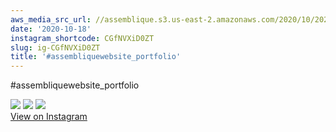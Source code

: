 ```yaml
---
aws_media_src_url: //assemblique.s3.us-east-2.amazonaws.com/2020/10/2020-10-18_14-06-48_UTC_3.jpg
date: '2020-10-18'
instagram_shortcode: CGfNVXiD0ZT
slug: ig-CGfNVXiD0ZT
title: '#assembliquewebsite_portfolio'
---
```


#assembliquewebsite\_portfolio 

![](//assemblique.s3.us-east-2.amazonaws.com/2020/10/2020-10-18_14-06-48_UTC_3.jpg) ![](//assemblique.s3.us-east-2.amazonaws.com/2020/10/2020-10-18_14-06-48_UTC_2.jpg) ![](//assemblique.s3.us-east-2.amazonaws.com/2020/10/2020-10-18_14-06-48_UTC_1.jpg)   
[View on Instagram](https://www.instagram.com/p/CGfNVXiD0ZT/)